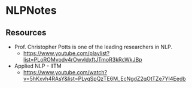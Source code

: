 # NLPNotes

## Resources
- Prof. Christopher Potts is one of the leading researchers in NLP. 
  - https://www.youtube.com/playlist?list=PLoROMvodv4rOwvldxftJTmoR3kRcWkJBp
- Applied NLP - IITM
  - https://www.youtube.com/watch?v=5hKxvh4RAsY&list=PLyqSpQzTE6M_EcNgdZ2qOtTZe7YI4Eedb
